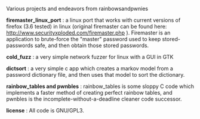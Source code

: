 Various projects and endeavors from rainbowsandpwnies

**firemaster\_linux\_port** : a linux port that works with current versions of firefox (3.6 tested) in linux (original firemaster can be found here: http://www.securityxploded.com/firemaster.php ). Firemaster is an application to brute-force the "master" password used to keep stored-passwords safe, and then obtain those stored passwords.

**cold\_fuzz** : a very simple network fuzzer for linux with a GUI in GTK

**dictsort** : a very simple c app which creates a markov model from a password dictionary file, and then uses that model to sort the dictionary.

**rainbow\_tables and pwnbles** : rainbow\_tables is some sloppy C code which implements a faster method of creating perfect rainbow tables, and pwnbles is the incomplete-without-a-deadline cleaner code successor.

**license** : All code is GNU/GPL3.